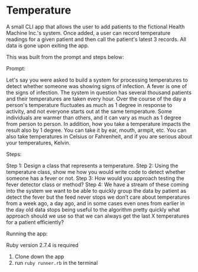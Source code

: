 # Temperature

A small CLI app that allows the user to add patients to the fictional Health Machine Inc.'s system. Once added, a user can record temperature readings for a given patient and then call the patient's latest 3 records. All data is gone upon exiting the app.

This was built from the prompt and steps below:

Prompt:

Let's say you were asked to build a system for processing temperatures to detect whether someone was showing signs of infection. A fever is one of the signs of infection. The system in question has several thousand patients and their temperatures are taken every hour. Over the course of the day a person's temperature fluctuates as much as 1 degree in response to activity, and not everyone starts out at the same temperature. Some individuals are warmer than others, and it can vary as much as 1 degree from person to person. In addition, how you take a temperature impacts the result also by 1 degree. You can take it by ear, mouth, armpit, etc. You can also take temperatures in Celsius or Fahrenheit, and if you are serious about your temperatures, Kelvin.

Steps:

Step 1: Design a class that represents a temperature.
Step 2: Using the temperature class, show me how you would write code to detect whether someone has a fever or not.
Step 3: How would you approach testing the fever detector class or method?
Step 4: We have a stream of these coming into the system we want to be able to quickly group the data by patient as detect the fever but the feed never stops we don’t care about temperatures from a week ago, a day ago, and in some cases even ones from earlier in the day old data stops being useful to the algorithm pretty quickly what approach should we use so that we can always get the last X temperatures for a patient efficiently?

Running the app:

Ruby version 2.7.4 is required

1. Clone down the app
2. run `ruby runner.rb` in the terminal
